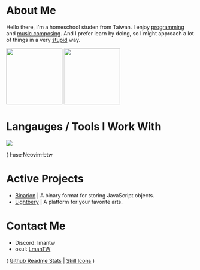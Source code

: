 # About Me

Hello there, I'm a homeschool studen from Taiwan. I enjoy [programming](#active-projects) and [music composing](https://soundcloud.com/lmusic_tw). And I prefer learn by doing, so I might approach a lot of things in a very [stupid](https://en.wikipedia.org/wiki/Stupidity) way.

<image src="https://github-readme-stats.vercel.app/api/top-langs/?username=lmantw&theme=dracula&layout=compact" height="150px"> <image src="https://github-readme-stats.vercel.app/api?username=lmantw&theme=dracula" height="150px">

# Langauges / Tools I Work With

<image src="https://skillicons.dev/icons?i=neovim,nodejs,js,ts,html,css">

( ~~I use Neovim btw~~

# Active Projects
* [Binarion](https://github.com/LmanTW/Binarion/tree/main) | A binary format for storing JavaScript objects.
* [Lightbery](https://github.com/Lightbery) | A platform for your favorite arts.

# Contact Me

* Discord: lmantw
* osu!: [LmanTW](https://osu.ppy.sh/users/34605962)

( [Github Readme Stats](https://github.com/anuraghazra/github-readme-stats) | [Skill Icons](https://github.com/tandpfun/skill-icons) )
